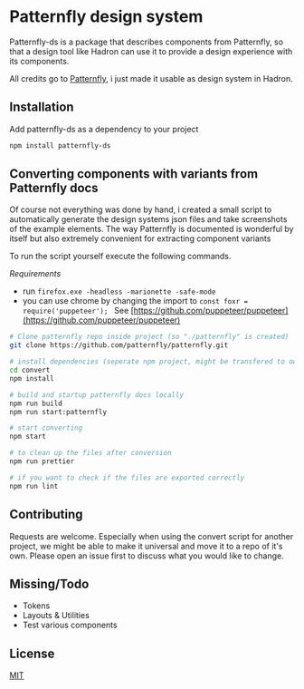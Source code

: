 # Patternfly design system

Patternfly-ds is a package that describes components from Patternfly, so that a design tool like Hadron can use it to provide a design experience with its components.

All credits go to [Patternfly](https://www.patternfly.org), i just made it usable as design system in Hadron.

## Installation

Add patternfly-ds as a dependency to your project

```bash
npm install patternfly-ds
```

## Converting components with variants from Patternfly docs

Of course not everything was done by hand, i created a small script to automatically generate the design systems json files and take screenshots of the example elements. The way Patternfly is documented is wonderful by itself but also extremely convenient for extracting component variants

To run the script yourself execute the following commands.

*Requirements*
- run ```firefox.exe -headless -marionette -safe-mode```
- you can use chrome by changing the import to ```const foxr = require('puppeteer'); ``` See
[https://github.com/puppeteer/puppeteer](https://github.com/puppeteer/puppeteer)

```bash
# Clone patternfly repo inside project (so "./patternfly" is created)
git clone https://github.com/patternfly/patternfly.git

# install dependencies (seperate npm project, might be transfered to own repo in the future)
cd convert
npm install

# build and startup patternfly docs locally
npm run build
npm run start:patternfly

# start converting
npm start

# to clean up the files after conversion
npm run prettier

# if you want to check if the files are exported correctly
npm run lint
```

## Contributing
Requests are welcome. Especially when using the convert script for another project, we might be able to make it universal and move it to a repo of it's own. Please open an issue first to discuss what you would like to change.

## Missing/Todo
- Tokens
- Layouts & Utilities
- Test various components

## License
[MIT](https://choosealicense.com/licenses/mit/)